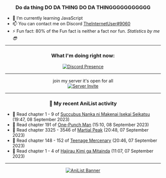 <div align="center">

### Do da thing DO DA THING DO DA THINGGGGGGGGGGG
</div>

- 🌱 I’m currently learning JavaScript
- 📫 You can contact me on Discord [TheInternetUser#9060](https://discord.com/users/534117072796385300)
- ⚡ Fun fact: 80% of the Fun fact is neither a fact nor fun. _Statistics by me 😎_
<hr>

<div align="center">

### What I'm doing right now:
[![Discord Presence](https://lanyard.cnrad.dev/api/534117072796385300)](https://discord.com/users/534117072796385300)
<hr>

join my server it's open for all <br>
[![Server Invite](https://invidget.switchblade.xyz/bfYgVHxrSs)](https://discord.gg/bfYgVHxrSs)

<hr>
  
### 🌸 My recent AniList activity

</div>

<!-- ANILIST_ACTIVITY:start -->

-   📖 Read chapter 1 - 9 of [Succubus Nanka ni Makenai Isekai Seikatsu](https://anilist.co/manga/168350) (19:47, 08 September 2023)
-   📖 Read chapter 191 of [One-Punch Man](https://anilist.co/manga/74347) (15:10, 08 September 2023)
-   📖 Read chapter 3325 - 3546 of [Martial Peak](https://anilist.co/manga/104494) (20:48, 07 September 2023)
-   📖 Read chapter 148 - 152 of [Teenage Mercenary](https://anilist.co/manga/126297) (20:46, 07 September 2023)
-   📖 Read chapter 1 - 4 of [Hajirau Kimi ga Mitainda](https://anilist.co/manga/129225) (11:07, 07 September 2023)

<!-- ANILIST_ACTIVITY:end -->
<hr>

<div align="center">

[![AniList Banner](https://img.anili.st/User/929966)](https://anilist.co/user/TheInternetUser)

<!-- ![Profile views](https://gpvc.arturio.dev/TheInternetUse7) Since 2023-01-09 -->
<br>


</div>
